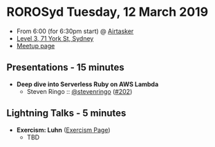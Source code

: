 # ROROSyd Tuesday, 12 March 2019

- From 6:00 (for 6:30pm start) @ [Airtasker][]
- [Level 3, 71 York St, Sydney][]
- [Meetup page][]

## Presentations - 15 minutes

- **Deep dive into Serverless Ruby on AWS Lambda**
  - Steven Ringo :: [@stevenringo][] ([#202][])

## Lightning Talks - 5 minutes

- **Exercism: Luhn** ([Exercism Page][])
  - TBD

[@stevenringo]: https://twitter.com/stevenringo
[#202]: https://github.com/rails-oceania/roro/issues/202
[Exercism Page]: https://exercism.io/tracks/ruby/exercises/luhn
[Airtasker]: https://www.airtasker.com/
[Level 3, 71 York St, Sydney]: https://goo.gl/maps/dADqL1QY5Hp
[Meetup page]: https://www.meetup.com/Ruby-On-Rails-Oceania-Sydney/events/kkrwkqyzfbqb/
